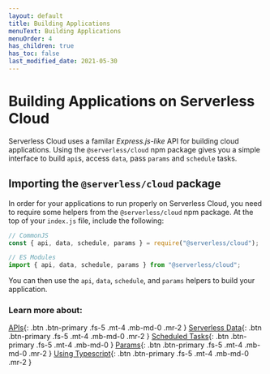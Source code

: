```yaml
---
layout: default
title: Building Applications
menuText: Building Applications
menuOrder: 4
has_children: true
has_toc: false
last_modified_date: 2021-05-30
---
```


# Building Applications on Serverless Cloud

Serverless Cloud uses a familar _Express.js-like_ API for building cloud applications. Using the `@serverless/cloud` npm package gives you a simple interface to build `api`s, access `data`, pass `params` and `schedule` tasks.

## Importing the `@serverless/cloud` package

In order for your applications to run properly on Serverless Cloud, you need to require some helpers from the `@serverless/cloud` npm package. At the top of your `index.js` file, include the following:

```javascript
// CommonJS
const { api, data, schedule, params } = require("@serverless/cloud");

// ES Modules
import { api, data, schedule, params } from "@serverless/cloud";
```

You can then use the `api`, `data`, `schedule`, and `params` helpers to build your application.

### Learn more about:

[APIs](/cloud/apps/api.html){: .btn .btn-primary .fs-5 .mt-4 .mb-md-0 .mr-2 }
[Serverless Data](/cloud/apps/data.html){: .btn .btn-primary .fs-5 .mt-4 .mb-md-0 .mr-2 }
[Scheduled Tasks](/cloud/apps/schedule.html){: .btn .btn-primary .fs-5 .mt-4 .mb-md-0 }
[Params](/cloud/apps/params.html){: .btn .btn-primary .fs-5 .mt-4 .mb-md-0 .mr-2 }
[Using Typescript](/cloud/apps/typescript.html){: .btn .btn-primary .fs-5 .mt-4 .mb-md-0 .mr-2 }
